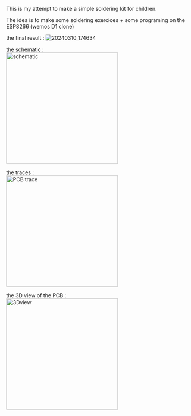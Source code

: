 This is my attempt to make a simple soldering kit for children.

The idea is to make some soldering exercices + some programing on the ESP8266 (wemos D1 clone)


the final result :
![20240310_174634](https://github.com/farfadet46/feu-tricolores/assets/11613522/12d70a05-47f3-4e46-93ee-4dc4555e0097)


the schematic :
<br>
<img width="300" alt="schematic" src="https://github.com/farfadet46/feu-tricolores/assets/11613522/e4dbc3cf-7053-4f1a-a9bf-a6071a9cf2e6">

the traces :
<br><img width="300" alt="PCB trace" src="https://github.com/farfadet46/feu-tricolores/assets/11613522/14588bc7-14f0-41c3-9b2d-56366c705dc2">

the 3D view of the PCB :
<br><img width="300" alt="3Dview" src="https://github.com/farfadet46/feu-tricolores/assets/11613522/c61ae97b-7f3c-4d99-8c10-955dbc597320">
